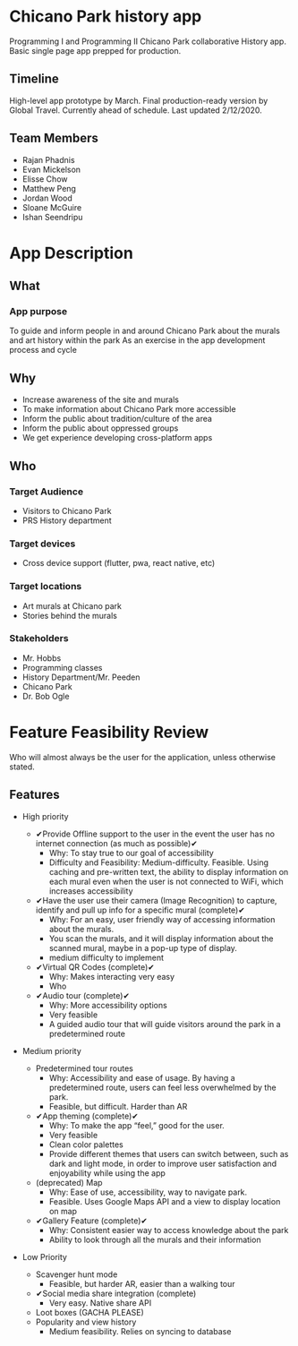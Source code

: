 # Chicano Park history app

Programming I and Programming II Chicano Park collaborative History app. Basic single page app prepped for production.

## Timeline

High-level app prototype by March. Final production-ready version by Global Travel. Currently ahead of schedule. Last updated 2/12/2020.

## Team Members

- Rajan Phadnis
- Evan Mickelson
- Elisse Chow
- Matthew Peng
- Jordan Wood
- Sloane McGuire
- Ishan Seendripu

# App Description

## What

### App purpose

To guide and inform people in and around Chicano Park about the murals and art history within the park
As an exercise in the app development process and cycle

## Why

- Increase awareness of the site and murals
- To make information about Chicano Park more accessible
- Inform the public about tradition/culture of the area
- Inform the public about oppressed groups
- We get experience developing cross-platform apps

## Who

### Target Audience

- Visitors to Chicano Park
- PRS History department

### Target devices

- Cross device support (flutter, pwa, react native, etc)

### Target locations

- Art murals at Chicano park
- Stories behind the murals

### Stakeholders

- Mr. Hobbs
- Programming classes
- History Department/Mr. Peeden
- Chicano Park
- Dr. Bob Ogle

# Feature Feasibility Review

Who will almost always be the user for the application, unless otherwise stated.

## Features

- High priority

  - ✔Provide Offline support to the user in the event the user has no internet connection (as much as possible)✔
    - Why: To stay true to our goal of accessibility
    - Difficulty and Feasibility: Medium-difficulty. Feasible. Using caching and pre-written text, the ability to display information on each mural even when the user is not connected to WiFi, which increases accessibility
  - ✔Have the user use their camera (Image Recognition) to capture, identify and pull up info for a specific mural (complete)✔
    - Why: For an easy, user friendly way of accessing information about the murals.
    - You scan the murals, and it will display information about the scanned mural, maybe in a pop-up type of display.
    - medium difficulty to implement
  - ✔Virtual QR Codes (complete)✔
    - Why: Makes interacting very easy
    - Who
  - ✔Audio tour (complete)✔
    - Why: More accessibility options
    - Very feasible
    - A guided audio tour that will guide visitors around the park in a predetermined route
- Medium priority
  - Predetermined tour routes
    - Why: Accessibility and ease of usage. By having a predetermined route, users can feel less overwhelmed by the park.
    - Feasible, but difficult. Harder than AR
  - ✔App theming (complete)✔ 
    - Why: To make the app “feel,” good for the user.
    - Very feasible
    - Clean color palettes
    - Provide different themes that users can switch between, such as dark and light mode, in order to improve user satisfaction and enjoyability while using the app
  - (deprecated) Map
    - Why: Ease of use, accessibility, way to navigate park.
    - Feasible. Uses Google Maps API and a view to display location on map
  - ✔Gallery Feature (complete)✔
    - Why: Consistent easier way to access knowledge about the park
    - Ability to look through all the murals and their information
- Low Priority
  - Scavenger hunt mode
    - Feasible, but harder AR, easier than a walking tour
  - ✔Social media share integration (complete)
    - Very easy. Native share API
  - Loot boxes (GACHA PLEASE)
  - Popularity and view history
    - Medium feasibility. Relies on syncing to database
